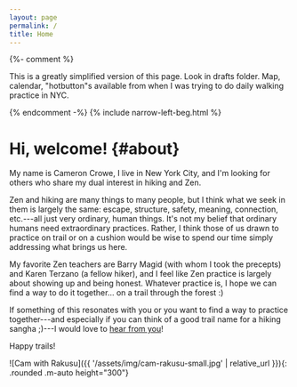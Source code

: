 ```yaml
---
layout: page
permalink: /
title: Home
---
```

{%- comment %}

This is a greatly simplified version of this page. Look in drafts folder.  Map, calendar, "hotbutton"s available from when I was trying to do daily walking practice in NYC.

{% endcomment -%}
{% include narrow-left-beg.html %}

# Hi, welcome! {#about}

My name is Cameron Crowe, I live in New York City, and I'm looking for others who share my dual interest in hiking and Zen.

Zen and hiking are many things to many people, but I think what we seek in them is largely the same: escape, structure, safety, meaning, connection, etc.---all just very ordinary, human things. It's not my belief that ordinary humans need extraordinary practices. Rather, I think those of us drawn to practice on trail or on a cushion would be wise to spend our time simply addressing what brings us here.

My favorite Zen teachers are Barry Magid (with whom I took the precepts) and Karen Terzano (a fellow hiker), and I feel like Zen practice is largely about showing up and being honest. Whatever practice is, I hope we can find a way to do it together... on a trail through the forest :) 

If something of this resonates with you or you want to find a way to practice together---and especially if you can think of a good trail name for a hiking sangha ;)---I would love to [hear from you](#contact)!

Happy trails!

![Cam with Rakusu]({{ '/assets/img/cam-rakusu-small.jpg' | relative_url }}){: .rounded .m-auto height="300"}


